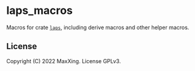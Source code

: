 # laps_macros

Macros for crate [`laps`](https://crates.io/crates/laps), including derive macros and other helper macros.

## License

Copyright (C) 2022 MaxXing. License GPLv3.

